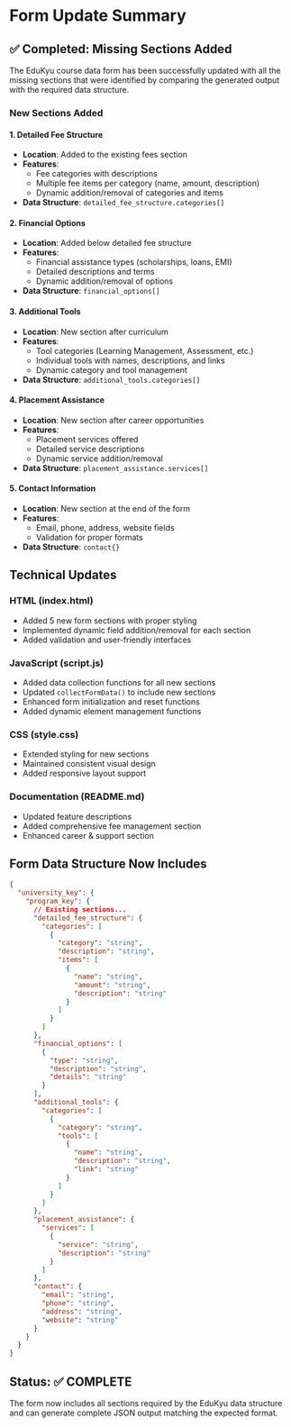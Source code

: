 # Form Update Summary

## ✅ Completed: Missing Sections Added

The EduKyu course data form has been successfully updated with all the missing sections that were identified by comparing the generated output with the required data structure.

### New Sections Added

#### 1. Detailed Fee Structure

- **Location**: Added to the existing fees section
- **Features**:
  - Fee categories with descriptions
  - Multiple fee items per category (name, amount, description)
  - Dynamic addition/removal of categories and items
- **Data Structure**: `detailed_fee_structure.categories[]`

#### 2. Financial Options

- **Location**: Added below detailed fee structure
- **Features**:
  - Financial assistance types (scholarships, loans, EMI)
  - Detailed descriptions and terms
  - Dynamic addition/removal of options
- **Data Structure**: `financial_options[]`

#### 3. Additional Tools

- **Location**: New section after curriculum
- **Features**:
  - Tool categories (Learning Management, Assessment, etc.)
  - Individual tools with names, descriptions, and links
  - Dynamic category and tool management
- **Data Structure**: `additional_tools.categories[]`

#### 4. Placement Assistance

- **Location**: New section after career opportunities
- **Features**:
  - Placement services offered
  - Detailed service descriptions
  - Dynamic service addition/removal
- **Data Structure**: `placement_assistance.services[]`

#### 5. Contact Information

- **Location**: New section at the end of the form
- **Features**:
  - Email, phone, address, website fields
  - Validation for proper formats
- **Data Structure**: `contact{}`

## Technical Updates

### HTML (index.html)

- Added 5 new form sections with proper styling
- Implemented dynamic field addition/removal for each section
- Added validation and user-friendly interfaces

### JavaScript (script.js)

- Added data collection functions for all new sections
- Updated `collectFormData()` to include new sections
- Enhanced form initialization and reset functions
- Added dynamic element management functions

### CSS (style.css)

- Extended styling for new sections
- Maintained consistent visual design
- Added responsive layout support

### Documentation (README.md)

- Updated feature descriptions
- Added comprehensive fee management section
- Enhanced career & support section

## Form Data Structure Now Includes

```json
{
  "university_key": {
    "program_key": {
      // Existing sections...
      "detailed_fee_structure": {
        "categories": [
          {
            "category": "string",
            "description": "string",
            "items": [
              {
                "name": "string",
                "amount": "string",
                "description": "string"
              }
            ]
          }
        ]
      },
      "financial_options": [
        {
          "type": "string",
          "description": "string",
          "details": "string"
        }
      ],
      "additional_tools": {
        "categories": [
          {
            "category": "string",
            "tools": [
              {
                "name": "string",
                "description": "string",
                "link": "string"
              }
            ]
          }
        ]
      },
      "placement_assistance": {
        "services": [
          {
            "service": "string",
            "description": "string"
          }
        ]
      },
      "contact": {
        "email": "string",
        "phone": "string",
        "address": "string",
        "website": "string"
      }
    }
  }
}
```

## Status: ✅ COMPLETE

The form now includes all sections required by the EduKyu data structure and can generate complete JSON output matching the expected format.
